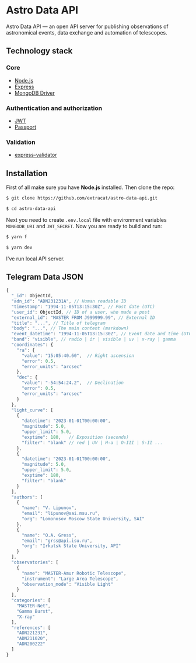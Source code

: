# Astro Data API 

Astro Data API — an open API server for publishing observations of astronomical events, data exchange and automation of telescopes.

## Technology stack

### Core
- [Node.js](https://nodejs.org/)
- [Express](https://expressjs.com)
- [MongoDB Driver](https://mongodb.github.io/node-mongodb-native/)

### Authentication and authorization
- [JWT](https://jwt.io)
- [Passport](https://www.passportjs.org)

### Validation
- [express-validator](https://express-validator.github.io/docs)


## Installation

First of all make sure you have **Node.js** installed. Then clone the repo:

``` sh
$ git clone https://github.com/extracat/astro-data-api.git

$ cd astro-data-api
```

Next you need to create `.env.local` file with environment variables `MONGODB_URI` and `JWT_SECRET`. Now you are ready to build and run:

``` sh
$ yarn f

$ yarn dev
```

I've run local API server. 


## Telegram Data JSON

``` js
{
  "_id": ObjectId,
  "adn_id": "ADN231231A", // Human readable ID
  "timestamp": "1994-11-05T13:15:30Z", // Post date (UTC)
  "user_id": ObjectId, // ID of a user, who made a post
  "external_id": "MASTER FROM J999999.99", // External ID
  "title": "...", // Title of telegram
  "body": "...", // The main content (markdown)
  "event_datetime": "1994-11-05T13:15:30Z", // Event date and time (UTC)
  "band": "visible", // radio | ir | visible | uv | x-ray | gamma
  "coordinates": {
    "ra": { 
      "value": "15:05:40.60",  // Right ascension 
      "error": 0.5,
      "error_units": "arcsec"
    },
    "dec": {
      "value": "-54:54:24.2",  // Declination
      "error": 0.5,
      "error_units": "arcsec"
    }
  },
  "light_curve": [
    {
      "datetime": "2023-01-01T00:00:00",	
      "magnitude": 5.0,  	
      "upper_limit": 5.0,	
      "exptime": 180,	// Exposition (seconds)
      "filter": "blank" // red | UV | H-a | O-III | S-II ...	
    },	
    {	
      "datetime": "2023-01-01T00:00:00",	
      "magnitude": 5.0,  	
      "upper_limit": 5.0,	
      "exptime": 180,	
      "filter": "blank"	
    }
  ],
  "authors": [
    {
      "name": "V. Lipunov",
      "email": "lipunov@sai.msu.ru",
      "org": "Lomonosov Moscow State University, SAI"
    },
    {
      "name": "O.A. Gress",
      "email": "grss@api.isu.ru", 
      "org": "Irkutsk State University, API"
    }
  ],
  "observatories": [
    {
      "name": "MASTER-Amur Robotic Telescope",
      "instrument": "Large Area Telescope",
      "observation_mode": "Visible Light"
    }
  ],
  "categories": [
    "MASTER-Net",
    "Gamma Burst",
    "X-ray"
  ],
  "references": [
    "ADN221231",
    "ADN211020",
    "ADN200222"
  ]
}

```
